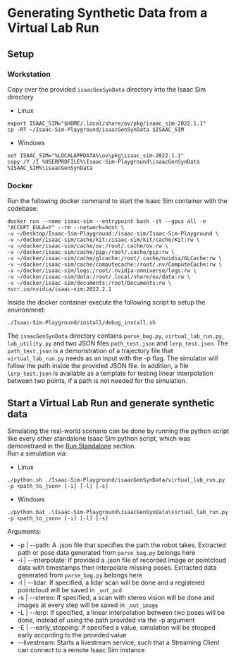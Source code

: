 # Generating Synthetic Data from a Virtual Lab Run
## Setup
### Workstation
Copy over the provided `isaacGenSynData` directory into the Isaac Sim directory
* Linux
```
export ISAAC_SIM="$HOME/.local/share/ov/pkg/isaac_sim-2022.1.1"
cp -RT ~/Isaac-Sim-Playground/isaacGenSynData $ISAAC_SIM
```
* Windows
```
set ISAAC_SIM="%LOCALAPPDATA%\ov\pkg\isaac_sim-2022.1.1"
copy /Y /I %USERPROFILE%\Isaac-Sim-Playground\isaacGenSynData %ISAAC_SIM%\isaacGenSynData
```
### Docker
Run the following docker command to start the Isaac Sim container with the codebase:
```
docker run --name isaac-sim --entrypoint bash -it --gpus all -e "ACCEPT_EULA=Y" --rm --network=host \ 
-v ~/Desktop/Isaac-Sim-Playground:/isaac-sim/Isaac-Sim-Playground \ 
-v ~/docker/isaac-sim/cache/kit:/isaac-sim/kit/cache/Kit:rw \
-v ~/docker/isaac-sim/cache/ov:/root/.cache/ov:rw \
-v ~/docker/isaac-sim/cache/pip:/root/.cache/pip:rw \ 
-v ~/docker/isaac-sim/cache/glcache:/root/.cache/nvidia/GLCache:rw \
-v ~/docker/isaac-sim/cache/computecache:/root/.nv/ComputeCache:rw \
-v ~/docker/isaac-sim/logs:/root/.nvidia-omniverse/logs:rw \
-v ~/docker/isaac-sim/data:/root/.local/share/ov/data:rw \
-v ~/docker/isaac-sim/documents:/root/Documents:rw \
nvcr.io/nvidia/isaac-sim:2022.2.1
```
Inside the docker container execute the following script to setup the environmnet:
```
./Isaac-Sim-Playground/install/debug_install.sh
```

The `isaacGenSynData` directory contains `parse_bag.py`, `virtual_lab_run.py`, `lab_utility.py` and two JSON files `path_test.json` and `lerp_test.json`. The `path_test.json` is a demonstration of a trajectory file that `virtual_lab_run.py` needs as an input with the -p flag. The simulator will follow the path inside the provided JSON file. In addition, a file `lerp_test.json` is available as a template for testing linear interpolation between two points, if a path is not needed for the simulation.

## Start a Virtual Lab Run and generate synthetic data
Simulating the real-world scenario can be done by running the python script like every other standalone Isaac Sim python script, which was demonstraed in the [Run Standalone](run_standalone.md) section. \
Run a simulation via:
* Linux
```
./python.sh ./Isaac-Sim-Playground/isaacGenSynData/virtual_lab_run.py -p <path_to_json> [-i] [-l] [-s]
```
* Windows
```
./python.bat .\Isaac-Sim-Playground\isaacGenSynData\virtual_lab_run.py -p <path_to_json> [-i] [-l] [-s]
```

Arguments:
* -p | --path: A .json file that specifies the path the robot takes. Extracted path or pose data generated from `parse_bag.py` belongs here
* -i | --interpolate: If provided a .json file of recorded image or pointcloud data with timestamps then interpolate missing poses. Extracted data generated from `parse_bag.py` belongs here
* -l | --lidar: If specified, a lidar scan will be done and a registered pointcloud will be saved in `_out_pcd`
* -s | --stereo: If specified, a scan with stereo vision will be done and images at every step will be saved in `_out_image` 
* -L | --lerp: If specified, a linear interpolation between two poses will be done, instead of using the path provided via the -p argument
* -E | --early_stopping: If specified a value, simulation will be stopped early according to the provided value
* --livestream: Starts a livestream service, such that a Streaming Client can connect to a remote Isaac Sim instance
